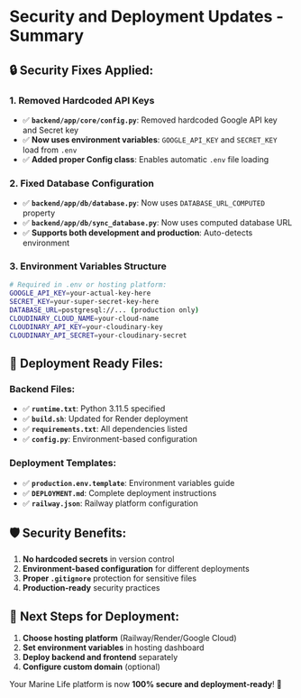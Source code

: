 # Security and Deployment Updates - Summary

## 🔒 **Security Fixes Applied:**

### 1. **Removed Hardcoded API Keys**
- ✅ **`backend/app/core/config.py`**: Removed hardcoded Google API key and Secret key
- ✅ **Now uses environment variables**: `GOOGLE_API_KEY` and `SECRET_KEY` load from `.env`
- ✅ **Added proper Config class**: Enables automatic `.env` file loading

### 2. **Fixed Database Configuration**
- ✅ **`backend/app/db/database.py`**: Now uses `DATABASE_URL_COMPUTED` property
- ✅ **`backend/app/db/sync_database.py`**: Now uses computed database URL
- ✅ **Supports both development and production**: Auto-detects environment

### 3. **Environment Variables Structure**
```bash
# Required in .env or hosting platform:
GOOGLE_API_KEY=your-actual-key-here
SECRET_KEY=your-super-secret-key-here
DATABASE_URL=postgresql://... (production only)
CLOUDINARY_CLOUD_NAME=your-cloud-name
CLOUDINARY_API_KEY=your-cloudinary-key
CLOUDINARY_API_SECRET=your-cloudinary-secret
```

## 🚀 **Deployment Ready Files:**

### Backend Files:
- ✅ **`runtime.txt`**: Python 3.11.5 specified
- ✅ **`build.sh`**: Updated for Render deployment
- ✅ **`requirements.txt`**: All dependencies listed
- ✅ **`config.py`**: Environment-based configuration

### Deployment Templates:
- ✅ **`production.env.template`**: Environment variables guide
- ✅ **`DEPLOYMENT.md`**: Complete deployment instructions
- ✅ **`railway.json`**: Railway platform configuration

## 🛡️ **Security Benefits:**
1. **No hardcoded secrets** in version control
2. **Environment-based configuration** for different deployments
3. **Proper `.gitignore`** protection for sensitive files
4. **Production-ready** security practices

## 🎯 **Next Steps for Deployment:**
1. **Choose hosting platform** (Railway/Render/Google Cloud)
2. **Set environment variables** in hosting dashboard
3. **Deploy backend and frontend** separately
4. **Configure custom domain** (optional)

Your Marine Life platform is now **100% secure and deployment-ready**! 🌊
